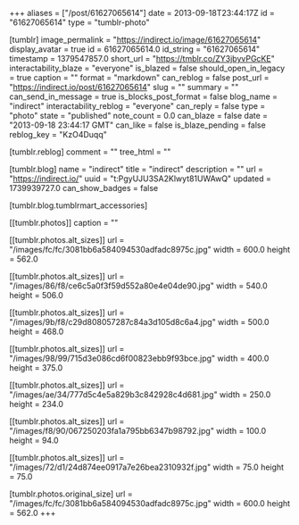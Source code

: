 +++
aliases = ["/post/61627065614"]
date = 2013-09-18T23:44:17Z
id = "61627065614"
type = "tumblr-photo"

[tumblr]
image_permalink = "https://indirect.io/image/61627065614"
display_avatar = true
id = 61627065614.0
id_string = "61627065614"
timestamp = 1379547857.0
short_url = "https://tmblr.co/ZY3jbyvPGcKE"
interactability_blaze = "everyone"
is_blazed = false
should_open_in_legacy = true
caption = ""
format = "markdown"
can_reblog = false
post_url = "https://indirect.io/post/61627065614"
slug = ""
summary = ""
can_send_in_message = true
is_blocks_post_format = false
blog_name = "indirect"
interactability_reblog = "everyone"
can_reply = false
type = "photo"
state = "published"
note_count = 0.0
can_blaze = false
date = "2013-09-18 23:44:17 GMT"
can_like = false
is_blaze_pending = false
reblog_key = "KzO4Duqq"

[tumblr.reblog]
comment = ""
tree_html = ""

[tumblr.blog]
name = "indirect"
title = "indirect"
description = ""
url = "https://indirect.io/"
uuid = "t:PgyUJU3SA2Klwyt81UWAwQ"
updated = 1739939727.0
can_show_badges = false

[tumblr.blog.tumblrmart_accessories]

[[tumblr.photos]]
caption = ""

[[tumblr.photos.alt_sizes]]
url = "/images/fc/fc/3081bb6a584094530adfadc8975c.jpg"
width = 600.0
height = 562.0

[[tumblr.photos.alt_sizes]]
url = "/images/86/f8/ce6c5a0f3f59d552a80e4e04de90.jpg"
width = 540.0
height = 506.0

[[tumblr.photos.alt_sizes]]
url = "/images/9b/f8/c29d808057287c84a3d105d8c6a4.jpg"
width = 500.0
height = 468.0

[[tumblr.photos.alt_sizes]]
url = "/images/98/99/715d3e086cd6f00823ebb9f93bce.jpg"
width = 400.0
height = 375.0

[[tumblr.photos.alt_sizes]]
url = "/images/ae/34/777d5c4e5a829b3c842928c4d681.jpg"
width = 250.0
height = 234.0

[[tumblr.photos.alt_sizes]]
url = "/images/f8/90/067250203fa1a795bb6347b98792.jpg"
width = 100.0
height = 94.0

[[tumblr.photos.alt_sizes]]
url = "/images/72/d1/24d874ee0917a7e26bea2310932f.jpg"
width = 75.0
height = 75.0

[tumblr.photos.original_size]
url = "/images/fc/fc/3081bb6a584094530adfadc8975c.jpg"
width = 600.0
height = 562.0
+++
